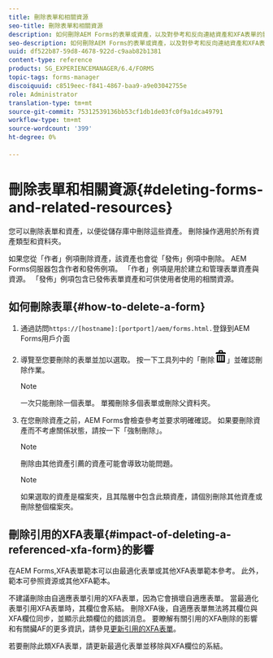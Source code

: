 ```yaml
---
title: 刪除表單和相關資源
seo-title: 刪除表單和相關資源
description: 如何刪除AEM Forms的表單或資產，以及對參考和反向連結資產和XFA表單的影響。
seo-description: 如何刪除AEM Forms的表單或資產，以及對參考和反向連結資產和XFA表單的影響。
uuid: df522b87-59d8-4678-922d-c9aab82b1381
content-type: reference
products: SG_EXPERIENCEMANAGER/6.4/FORMS
topic-tags: forms-manager
discoiquuid: c8519eec-f841-4867-baa9-a9e03042755e
role: Administrator
translation-type: tm+mt
source-git-commit: 75312539136bb53cf1db1de03fc0f9a1dca49791
workflow-type: tm+mt
source-wordcount: '399'
ht-degree: 0%

---
```



# 刪除表單和相關資源{#deleting-forms-and-related-resources}

您可以刪除表單和資產，以便從儲存庫中刪除這些資產。 刪除操作適用於所有資產類型和資料夾。

如果您從「作者」例項刪除資產，該資產也會從「發佈」例項中刪除。 AEM Forms伺服器包含作者和發佈例項。 「作者」例項是用於建立和管理表單資產與資源。 「發佈」例項包含已發佈表單資產和可供使用者使用的相關資源。

## 如何刪除表單{#how-to-delete-a-form}

1. 通過訪問`https://[hostname]:[portport]/aem/forms.html.`登錄到AEM Forms用戶介面
1. 導覽至您要刪除的表單並加以選取。 按一下工具列中的「刪除![aem6forms_delete2](assets/aem6forms_delete2.png)」並確認刪除作業。

   >[!NOTE]
   >
   >一次只能刪除一個表單。 單獨刪除多個表單或刪除父資料夾。

1. 在您刪除資產之前，AEM Forms會檢查參考並要求明確確認。 如果要刪除資產而不考慮關係狀態，請按一下「強制刪除」。

   >[!NOTE]
   >
   >刪除由其他資產引薦的資產可能會導致功能問題。

   >[!NOTE]
   >
   >如果選取的資產是檔案夾，且其階層中包含此類資產，請個別刪除其他資產或刪除整個檔案夾。

## 刪除引用的XFA表單{#impact-of-deleting-a-referenced-xfa-form}的影響

在AEM Forms,XFA表單範本可以由最適化表單或其他XFA表單範本參考。 此外，範本可參照資源或其他XFA範本。

不建議刪除由自適應表單引用的XFA表單，因為它會損壞自適應表單。 當最適化表單引用XFA表單時，其欄位會系結。 刪除XFA後，自適應表單無法將其欄位與XFA欄位同步，並顯示此類欄位的錯誤消息。 要瞭解有關引用的XFA刪除的影響和有關臟AF的更多資訊，請參見[更新引用的XFA表單](/help/forms/using/get-xdp-pdf-documents-aem.md#p-updating-referenced-xfa-forms-p)。

若要刪除此類XFA表單，請更新最適化表單並移除與XFA欄位的系結。
